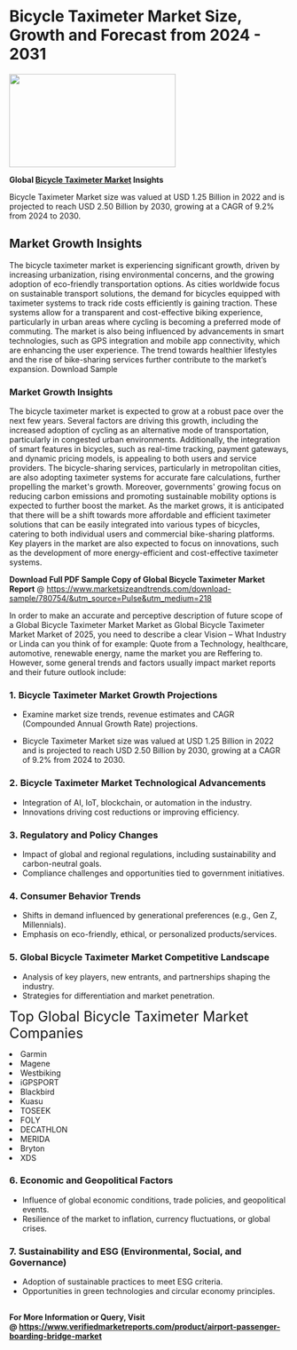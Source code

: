 <H1>Bicycle Taximeter Market Size, Growth and Forecast from 2024 - 2031</H1><img class="aligncenter size-medium wp-image-584254" src="https://thirdeyenews.in/wp-content/uploads/2024/09/Global-Market-Research-300x168.jpeg" alt="" width="300" height="168" /><p><strong>Global&nbsp;<a href="https://www.marketsizeandtrends.com/download-sample/780754/&amp;utm_source=Pulse&amp;utm_medium=218">Bicycle Taximeter Market</a> Insights</strong></p><p>Bicycle Taximeter Market size was valued at USD 1.25 Billion in 2022 and is projected to reach USD 2.50 Billion by 2030, growing at a CAGR of 9.2% from 2024 to 2030.</p><p><h2>Market Growth Insights</h2> The bicycle taximeter market is experiencing significant growth, driven by increasing urbanization, rising environmental concerns, and the growing adoption of eco-friendly transportation options. As cities worldwide focus on sustainable transport solutions, the demand for bicycles equipped with taximeter systems to track ride costs efficiently is gaining traction. These systems allow for a transparent and cost-effective biking experience, particularly in urban areas where cycling is becoming a preferred mode of commuting. The market is also being influenced by advancements in smart technologies, such as GPS integration and mobile app connectivity, which are enhancing the user experience. The trend towards healthier lifestyles and the rise of bike-sharing services further contribute to the market’s expansion. Download Sample <h3>Market Growth Insights</h3> The bicycle taximeter market is expected to grow at a robust pace over the next few years. Several factors are driving this growth, including the increased adoption of cycling as an alternative mode of transportation, particularly in congested urban environments. Additionally, the integration of smart features in bicycles, such as real-time tracking, payment gateways, and dynamic pricing models, is appealing to both users and service providers. The bicycle-sharing services, particularly in metropolitan cities, are also adopting taximeter systems for accurate fare calculations, further propelling the market's growth. Moreover, governments' growing focus on reducing carbon emissions and promoting sustainable mobility options is expected to further boost the market. As the market grows, it is anticipated that there will be a shift towards more affordable and efficient taximeter solutions that can be easily integrated into various types of bicycles, catering to both individual users and commercial bike-sharing platforms. Key players in the market are also expected to focus on innovations, such as the development of more energy-efficient and cost-effective taximeter systems. </p><p><span class=""><strong>Download Full PDF Sample Copy of Global Bicycle Taximeter Market Report</strong> @ <a href="https://www.marketsizeandtrends.com/download-sample/780754/&amp;utm_source=Pulse&amp;utm_medium=218" target="_blank">https://www.marketsizeandtrends.com/download-sample/780754/&amp;utm_source=Pulse&amp;utm_medium=218</a></span></p><p>In order to make an accurate and perceptive description of future scope of a Global&nbsp;Bicycle Taximeter Market Market as Global&nbsp;Bicycle Taximeter Market Market of 2025, you need to describe a clear Vision &ndash; What Industry or Linda can you think of for example: Quote from a Technology, healthcare, automotive, renewable energy, name the market you are Reffering to. However, some general trends and factors usually impact market reports and their future outlook include:</p><h3>1.&nbsp;<strong>Bicycle Taximeter Market Growth Projections</strong></h3><ul><li>Examine market size trends, revenue estimates and CAGR (Compounded Annual Growth Rate) projections.</li><li><p>Bicycle Taximeter Market size was valued at USD 1.25 Billion in 2022 and is projected to reach USD 2.50 Billion by 2030, growing at a CAGR of 9.2% from 2024 to 2030.</p></li></ul><h3>2.&nbsp;<strong>Bicycle Taximeter Market Technological Advancements</strong></h3><ul><li>Integration of AI, IoT, blockchain, or automation in the industry.</li><li>Innovations driving cost reductions or improving efficiency.</li></ul><h3>3.&nbsp;<strong>Regulatory and Policy Changes</strong></h3><ul><li>Impact of global and regional regulations, including sustainability and carbon-neutral goals.</li><li>Compliance challenges and opportunities tied to government initiatives.</li></ul><h3>4.&nbsp;<strong>Consumer Behavior Trends</strong></h3><ul><li>Shifts in demand influenced by generational preferences (e.g., Gen Z, Millennials).</li><li>Emphasis on eco-friendly, ethical, or personalized products/services.</li></ul><h3>5.&nbsp;<strong>Global Bicycle Taximeter Market Competitive Landscape</strong></h3><ul><li>Analysis of key players, new entrants, and partnerships shaping the industry.</li><li>Strategies for differentiation and market penetration.</li></ul><p data-pm-slice="1 1 []"><span style="color: inherit; font-family: inherit; font-size: 25px;">Top Global Bicycle Taximeter Market Companies</span></p><div class="" data-test-id=""><p><li>Garmin</li><li> Magene</li><li> Westbiking</li><li> iGPSPORT</li><li> Blackbird</li><li> Kuasu</li><li> TOSEEK</li><li> FOLY</li><li> DECATHLON</li><li> MERIDA</li><li> Bryton</li><li> XDS</li></p></div><h3>6.&nbsp;<strong>Economic and Geopolitical Factors</strong></h3><ul><li>Influence of global economic conditions, trade policies, and geopolitical events.</li><li>Resilience of the market to inflation, currency fluctuations, or global crises.</li></ul><h3>7.&nbsp;<strong>Sustainability and ESG (Environmental, Social, and Governance)</strong></h3><ul><li>Adoption of sustainable practices to meet ESG criteria.</li><li>Opportunities in green technologies and circular economy principles.</li></ul><h2><strong style="font-size: 14px;">For More Information or Query, Visit @&nbsp;</strong><a style="background-color: #ffffff; font-size: 14px;" href="https://www.marketsizeandtrends.com/report/bicycle-taximeter-market/" target="_blank">https://www.verifiedmarketreports.com/product/airport-passenger-boarding-bridge-market</a></h2>
